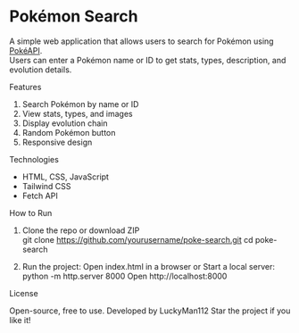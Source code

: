 # Pokémon Search 
A simple web application that allows users to search for Pokémon using [PokéAPI](https://pokeapi.co/).  
Users can enter a Pokémon name or ID to get stats, types, description, and evolution details.  

Features  
1) Search Pokémon by name or ID 
2) View stats, types, and images  
3) Display evolution chain  
4) Random Pokémon button  
5) Responsive design  

Technologies  
- HTML, CSS, JavaScript  
- Tailwind CSS  
- Fetch API  

How to Run  

1. Clone the repo or download ZIP  
  git clone https://github.com/yourusername/poke-search.git
   cd poke-search

2. Run the project:
  Open index.html in a browser or
    Start a local server: python -m http.server 8000
      Open http://localhost:8000


License

Open-source, free to use.
Developed by LuckyMan112
Star the project if you like it!
